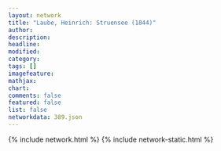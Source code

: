 ```yaml
---
layout: network
title: "Laube, Heinrich: Struensee (1844)"
author:
description:
headline:
modified:
category:
tags: []
imagefeature: 
mathjax: 
chart: 
comments: false
featured: false
list: false
networkdata: 389.json
---
```

{% include network.html %}
{% include network-static.html %}
